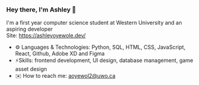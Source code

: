 ### Hey there, I'm Ashley 👋
I'm a first year computer science student at Western University and an aspiring developer
<br /> Site: https://ashleyoyewole.dev/
- ⚙️ Languages & Technologies: Python, SQL, HTML, CSS, JavaScript, React, Github, Adobe XD and Figma
- ⚡Skills: frontend development, UI design, database management, game asset design
- ✉️ How to reach me: aoyewol2@uwo.ca

